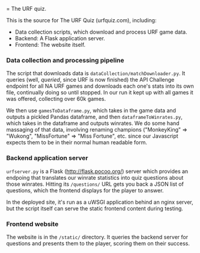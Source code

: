 = The URF quiz.

This is the source for The URF Quiz (urfquiz.com), including:

  * Data collection scripts, which download and process URF game data.
  * Backend: A Flask application server.
  * Frontend: The website itself.

### Data collection and processing pipeline
The script that downloads data is `dataCollection/matchDownloader.py`. It queries
(well, *queried*, since URF is now finished) the API Challenge endpoint for all NA URF
games and downloads each one's stats into its own file, continually doing so
until stopped. In our run it kept up with all games it was offered, collecting
over 60k games.

We then use `gamesToDataframe.py`, which takes in the game data and outputs a
pickled Pandas dataframe, and then `dataframeToWinrates.py`, which takes in the 
dataframe and outputs winrates. We do some hand massaging of that data, involving
renaming champions ("MonkeyKing" => "Wukong", "MissFortune" => "Miss Fortune", etc.
since our Javascript expects them to be in their normal human readable form.

### Backend application server
`urfserver.py` is a Flask (http://flask.pocoo.org/) server which provides an
endpoing that translates our winrate statistics into quiz questions about those
winrates. Hitting its `/questions/` URL gets you back a JSON list of questions,
which the frontend displays for the player to answer.

In the deployed site, it's run as a uWSGI application behind an nginx server,
but the script itself can serve the static frontend content during testing.

### Frontend website
The website is in the `/static/` directory. It queries the backend server for
questions and presents them to the player, scoring them on their success.
